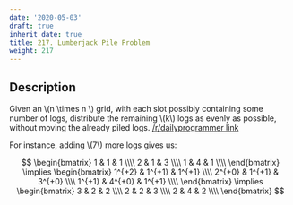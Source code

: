 ```yaml
---
date: '2020-05-03'
draft: true
inherit_date: true
title: 217. Lumberjack Pile Problem
weight: 217
---
```


## Description

Given an \\(n \times n \\) grid, with each slot possibly containing some number of logs, distribute the remaining \\(k\\) logs as evenly as possible, without moving the already piled logs. [/r/dailyprogrammer link](https://www.reddit.com/r/dailyprogrammer/comments/3840rp/20150601_challenge_217_easy_lumberjack_pile/)

For instance, adding \\(7\\) more logs gives us:

$$
\begin{bmatrix}
    1 & 1 & 1 \\\\
    2 & 1 & 3 \\\\
    1 & 4 & 1 \\\\
\end{bmatrix} \implies \begin{bmatrix}
    1^{+2} & 1^{+1} & 1^{+1} \\\\
    2^{+0} & 1^{+1} & 3^{+0} \\\\
    1^{+1} & 4^{+0} & 1^{+1} \\\\
\end{bmatrix} \implies \begin{bmatrix}
    3 & 2 & 2 \\\\
    2 & 2 & 3 \\\\
    2 & 4 & 2 \\\\
\end{bmatrix}
$$
